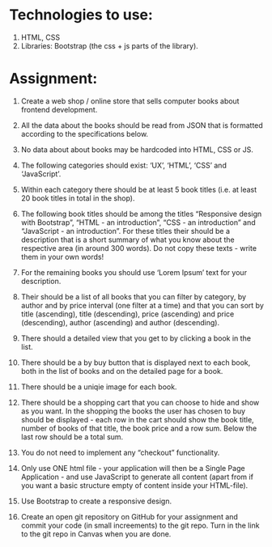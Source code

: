 Technologies to use:
===================
1. HTML, CSS
2. Libraries: Bootstrap (the css + js parts of the library).

Assignment:
==========

1. Create a web shop / online store that sells computer books about frontend development.

2. All the data about the books should be read from JSON that is formatted according to the specifications below.

3. No data about about books may be hardcoded into HTML, CSS or JS.

4. The following categories should exist: ‘UX’, ‘HTML’, ‘CSS’ and ‘JavaScript’.

5. Within each category there should be at least 5 book titles (i.e. at least 20 book titles in total in the shop).

6. The following book titles should be among the titles “Responsive design with Bootstrap”, “HTML - an introduction”, “CSS - an introduction” and “JavaScript - an introduction”. For these titles their should be a description that is a short summary of what you know about the respective area (in around 300 words). Do not copy these texts - write them in your own words!

7. For the remaining books you should use ‘Lorem Ipsum’ text for your description.

8. Their should be a list of all books that you can filter by category, by author and by price interval (one filter at a time) and that you can sort by title (ascending), title (descending), price (ascending) and price (descending), author (ascending) and author (descending).

9. There should a detailed view that you get to by clicking a book in the list.

10. There should be a by buy button that is displayed next to each book, both in the list of books and on the detailed page for a book.

11. There should be a uniqie image for each book.

12. There should be a shopping cart that you can choose to hide and show as you want. In the shopping the books the user has chosen to buy should be displayed - each row in the cart should show the book title, number of books of that title, the book price and a row sum. Below the last row should be a total sum.

13. You do not need to implement any “checkout” functionality.

14. Only use ONE html file - your application will then be a Single Page Application - and use JavaScript to generate all content (apart from if you want a basic structure empty of content inside your HTML-file).

15. Use Bootstrap to create a responsive design.

16. Create an open git repository on GitHub for your assignment and commit your code (in small increements) to the git repo. Turn in the link to the git repo in Canvas when you are done.